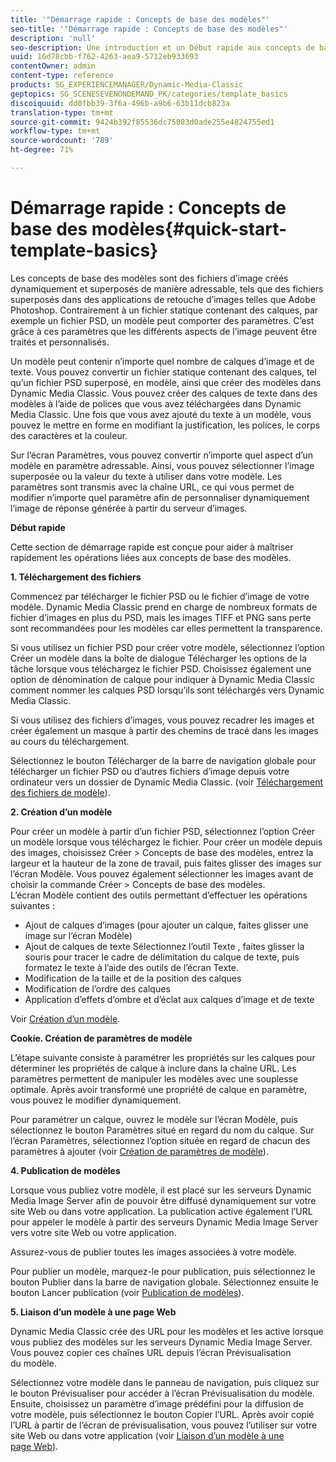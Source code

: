 ```yaml
---
title: '"Démarrage rapide : Concepts de base des modèles"'
seo-title: '"Démarrage rapide : Concepts de base des modèles"'
description: 'null'
seo-description: Une introduction et un Début rapide aux concepts de base des modèles pour vous aider à maîtriser rapidement les opérations.
uuid: 16d78cbb-f762-4263-aea9-5712eb933693
contentOwner: admin
content-type: reference
products: SG_EXPERIENCEMANAGER/Dynamic-Media-Classic
geptopics: SG_SCENESEVENONDEMAND_PK/categories/template_basics
discoiquuid: dd0fbb39-3f6a-496b-a9b6-63b11dcb823a
translation-type: tm+mt
source-git-commit: 9424b392f85536dc75083d0ade255e4824755ed1
workflow-type: tm+mt
source-wordcount: '789'
ht-degree: 71%

---
```



# Démarrage rapide : Concepts de base des modèles{#quick-start-template-basics}

Les concepts de base des modèles sont des fichiers d’image créés dynamiquement et superposés de manière adressable, tels que des fichiers superposés dans des applications de retouche d’images telles que Adobe Photoshop. Contrairement à un fichier statique contenant des calques, par exemple un fichier PSD, un modèle peut comporter des paramètres. C’est grâce à ces paramètres que les différents aspects de l’image peuvent être traités et personnalisés.

Un modèle peut contenir n’importe quel nombre de calques d’image et de texte. Vous pouvez convertir un fichier statique contenant des calques, tel qu’un fichier PSD superposé, en modèle, ainsi que créer des modèles dans Dynamic Media Classic. Vous pouvez créer des calques de texte dans des modèles à l’aide de polices que vous avez téléchargées dans Dynamic Media Classic. Une fois que vous avez ajouté du texte à un modèle, vous pouvez le mettre en forme en modifiant la justification, les polices, le corps des caractères et la couleur.

Sur l’écran Paramètres, vous pouvez convertir n’importe quel aspect d’un modèle en paramètre adressable. Ainsi, vous pouvez sélectionner l’image superposée ou la valeur du texte à utiliser dans votre modèle. Les paramètres sont transmis avec la chaîne URL, ce qui vous permet de modifier n’importe quel paramètre afin de personnaliser dynamiquement l’image de réponse générée à partir du serveur d’images.

**Début rapide**

Cette section de démarrage rapide est conçue pour aider à maîtriser rapidement les opérations liées aux concepts de base des modèles. 

**1. Téléchargement des fichiers**

Commencez par télécharger le fichier PSD ou le fichier d’image de votre modèle. Dynamic Media Classic prend en charge de nombreux formats de fichier d’images en plus du PSD, mais les images TIFF et PNG sans perte sont recommandées pour les modèles car elles permettent la transparence.

Si vous utilisez un fichier PSD pour créer votre modèle, sélectionnez l’option Créer un modèle dans la boîte de dialogue Télécharger les options de la tâche lorsque vous téléchargez le fichier PSD. Choisissez également une option de dénomination de calque pour indiquer à Dynamic Media Classic comment nommer les calques PSD lorsqu’ils sont téléchargés vers Dynamic Media Classic.

Si vous utilisez des fichiers d’images, vous pouvez recadrer les images et créer également un masque à partir des chemins de tracé dans les images au cours du téléchargement.

Sélectionnez le bouton Télécharger de la barre de navigation globale pour télécharger un fichier PSD ou d’autres fichiers d’image depuis votre ordinateur vers un dossier de Dynamic Media Classic. (voir [Téléchargement des fichiers de modèle](uploading-template-files.md#uploading_template_files)).

**2. Création d’un modèle**

Pour créer un modèle à partir d’un fichier PSD, sélectionnez l’option Créer un modèle lorsque vous téléchargez le fichier. Pour créer un modèle depuis des images, choisissez Créer > Concepts de base des modèles, entrez la largeur et la hauteur de la zone de travail, puis faites glisser des images sur l’écran Modèle. Vous pouvez également sélectionner les images avant de choisir la commande Créer > Concepts de base des modèles. L’écran Modèle contient des outils permettant d’effectuer les opérations suivantes :

* Ajout de calques d’images (pour ajouter un calque, faites glisser une image sur l’écran Modèle)
* Ajout de calques de texte Sélectionnez l’outil Texte , faites glisser la souris pour tracer le cadre de délimitation du calque de texte, puis formatez le texte à l’aide des outils de l’écran Texte.
* Modification de la taille et de la position des calques
* Modification de l’ordre des calques
* Application d’effets d’ombre et d’éclat aux calques d’image et de texte 

Voir [Création d’un modèle](creating-template.md#creating_a_template).

**Cookie. Création de paramètres de modèle**

L’étape suivante consiste à paramétrer les propriétés sur les calques pour déterminer les propriétés de calque à inclure dans la chaîne URL. Les paramètres permettent de manipuler les modèles avec une souplesse optimale. Après avoir transformé une propriété de calque en paramètre, vous pouvez le modifier dynamiquement.

Pour paramétrer un calque, ouvrez le modèle sur l’écran Modèle, puis sélectionnez le bouton Paramètres situé en regard du nom du calque. Sur l’écran Paramètres, sélectionnez l’option située en regard de chacun des paramètres à ajouter (voir [Création de paramètres de modèle](creating-template-parameters.md#creating_template_parameters)).

**4. Publication de modèles**

Lorsque vous publiez votre modèle, il est placé sur les serveurs Dynamic Media Image Server afin de pouvoir être diffusé dynamiquement sur votre site Web ou dans votre application. La publication active également l’URL pour appeler le modèle à partir des serveurs Dynamic Media Image Server vers votre site Web ou votre application.

Assurez-vous de publier toutes les images associées à votre modèle.

Pour publier un modèle, marquez-le pour publication, puis sélectionnez le bouton Publier dans la barre de navigation globale. Sélectionnez ensuite le bouton Lancer publication (voir [Publication de modèles](publishing-templates.md#publishing_templates)).

**5. Liaison d’un modèle à une page Web**

Dynamic Media Classic crée des URL pour les modèles et les active lorsque vous publiez des modèles sur les serveurs Dynamic Media Image Server. Vous pouvez copier ces chaînes URL depuis l’écran Prévisualisation du modèle.

Sélectionnez votre modèle dans le panneau de navigation, puis cliquez sur le bouton Prévisualiser pour accéder à l’écran Prévisualisation du modèle. Ensuite, choisissez un paramètre d’image prédéfini pour la diffusion de votre modèle, puis sélectionnez le bouton Copier l’URL. Après avoir copié l’URL à partir de l’écran de prévisualisation, vous pouvez l’utiliser sur votre site Web ou dans votre application (voir [Liaison d’un modèle à une page Web](linking-template-web-page.md#linking_a_template_to_a_web_page)).
